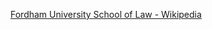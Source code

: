 ﻿[Fordham University School of Law - Wikipedia](https://en.wikipedia.org/wiki/Fordham_University_School_of_Law)